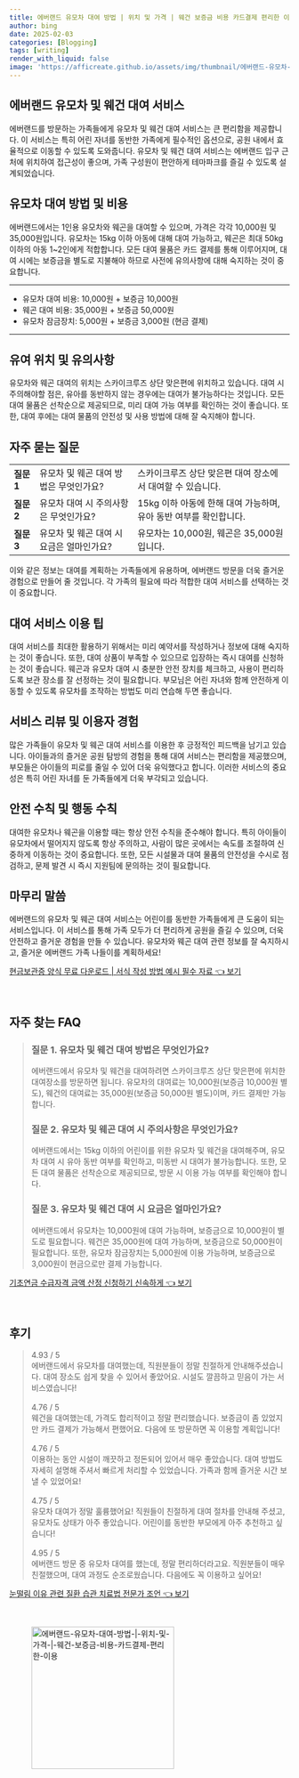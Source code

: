 ```yaml
---
title: 에버랜드 유모차 대여 방법 | 위치 및 가격 | 웨건 보증금 비용 카드결제 편리한 이용
author: bing
date: 2025-02-03
categories: [Blogging]
tags: [writing]
render_with_liquid: false
image: 'https://afficreate.github.io/assets/img/thumbnail/에버랜드-유모차-대여-방법-|-위치-및-가격-|-웨건-보증금-비용-카드결제-편리한-이용.webp'
---
```



<h2 id='에버랜드_유모차_및_웨건_대여_서비스'>에버랜드 유모차 및 웨건 대여 서비스</h2>

<p>에버랜드를 방문하는 가족들에게 유모차 및 웨건 대여 서비스는 큰 편리함을 제공합니다. 이 서비스는 특히 어린 자녀를 동반한 가족에게 필수적인 옵션으로, 공원 내에서 효율적으로 이동할 수 있도록 도와줍니다. 유모차 및 웨건 대여 서비스는 에버랜드 입구 근처에 위치하여 접근성이 좋으며, 가족 구성원이 편안하게 테마파크를 즐길 수 있도록 설계되었습니다.</p>

<h2 id='유모차_대여_방법_및_비용'>유모차 대여 방법 및 비용</h2>

<p>에버랜드에서는 1인용 유모차와 웨곤을 대여할 수 있으며, 가격은 각각 10,000원 및 35,000원입니다. 유모차는 15kg 이하 아동에 대해 대여 가능하고, 웨곤은 최대 50kg 이하의 아동 1~2인에게 적합합니다. 모든 대여 물품은 카드 결제를 통해 이루어지며, 대여 시에는 보증금을 별도로 지불해야 하므로 사전에 유의사항에 대해 숙지하는 것이 중요합니다.</p>

<hr />

<ul>
    <li>유모차 대여 비용: 10,000원 + 보증금 10,000원</li>
    <li>웨곤 대여 비용: 35,000원 + 보증금 50,000원</li>
    <li>유모차 잠금장치: 5,000원 + 보증금 3,000원 (현금 결제)</li>
</ul>

<hr />

<h2 id='대여_위치_및_유의사항'>유여 위치 및 유의사항</h2>

<p>유모차와 웨곤 대여의 위치는 스카이크루즈 상단 맞은편에 위치하고 있습니다. 대여 시 주의해야할 점은, 유아를 동반하지 않는 경우에는 대여가 불가능하다는 것입니다. 모든 대여 물품은 선착순으로 제공되므로, 미리 대여 가능 여부를 확인하는 것이 좋습니다. 또한, 대여 후에는 대여 물품의 안전성 및 사용 방법에 대해 잘 숙지해야 합니다.</p>

<h2 id='자주_묻는_질문'>자주 묻는 질문</h2>

<table>
    <tr>
        <td><b>질문 1</b></td>
        <td>유모차 및 웨곤 대여 방법은 무엇인가요?</td>
        <td>스카이크루즈 상단 맞은편 대여 장소에서 대여할 수 있습니다.</td>
    </tr>
    <tr>
        <td><b>질문 2</b></td>
        <td>유모차 대여 시 주의사항은 무엇인가요?</td>
        <td>15kg 이하 아동에 한해 대여 가능하며, 유아 동반 여부를 확인합니다.</td>
    </tr>
    <tr>
        <td><b>질문 3</b></td>
        <td>유모차 및 웨곤 대여 시 요금은 얼마인가요?</td>
        <td>유모차는 10,000원, 웨곤은 35,000원입니다.</td>
    </tr>
</table>

<p>이와 같은 정보는 대여를 계획하는 가족들에게 유용하며, 에버랜드 방문을 더욱 즐거운 경험으로 만들어 줄 것입니다. 각 가족의 필요에 따라 적합한 대여 서비스를 선택하는 것이 중요합니다.</p>

<h2 id='대여_서비스_이용_팁'>대여 서비스 이용 팁</h2>

<p>대여 서비스를 최대한 활용하기 위해서는 미리 예약서를 작성하거나 정보에 대해 숙지하는 것이 좋습니다. 또한, 대여 상품이 부족할 수 있으므로 입장하는 즉시 대여를 신청하는 것이 좋습니다. 웨곤과 유모차 대여 시 충분한 안전 장치를 체크하고, 사용이 편리하도록 보관 장소를 잘 선정하는 것이 필요합니다. 부모님은 어린 자녀와 함께 안전하게 이동할 수 있도록 유모차를 조작하는 방법도 미리 연습해 두면 좋습니다.</p>

<h2 id='서비스_리뷰_및_이용자_경험'>서비스 리뷰 및 이용자 경험</h2>

<p>많은 가족들이 유모차 및 웨곤 대여 서비스를 이용한 후 긍정적인 피드백을 남기고 있습니다. 아이들과의 즐거운 공원 탐방의 경험을 통해 대여 서비스는 편리함을 제공했으며, 부모들은 아이들의 피로를 줄일 수 있어 더욱 유익했다고 합니다. 이러한 서비스의 중요성은 특히 어린 자녀를 둔 가족들에게 더욱 부각되고 있습니다.</p>

<h2 id='안전_수칙 및_행동_수칙'>안전 수칙 및 행동 수칙</h2>

<p>대여한 유모차나 웨곤을 이용할 때는 항상 안전 수칙을 준수해야 합니다. 특히 아이들이 유모차에서 떨어지지 않도록 항상 주의하고, 사람이 많은 곳에서는 속도를 조절하여 신중하게 이동하는 것이 중요합니다. 또한, 모든 시설물과 대여 물품의 안전성을 수시로 점검하고, 문제 발견 시 즉시 지원팀에 문의하는 것이 필요합니다.</p>

<h2 id='마무리_말씀'>마무리 말씀</h2>

<p>에버랜드의 유모차 및 웨곤 대여 서비스는 어린이를 동반한 가족들에게 큰 도움이 되는 서비스입니다. 이 서비스를 통해 가족 모두가 더 편리하게 공원을 즐길 수 있으며, 더욱 안전하고 즐거운 경험을 만들 수 있습니다. 유모차와 웨곤 대여 관련 정보를 잘 숙지하시고, 즐거운 에버랜드 가족 나들이를 계획하세요!</p>


<p><a class="click-button" title="현금보관증 양식 무료 다운로드 | 서식 작성 방법 예시 필수 자료" href="https://afficreate.github.io/posts/%ED%98%84%EA%B8%88%EB%B3%B4%EA%B4%80%EC%A6%9D-%EC%96%91%EC%8B%9D-%EB%AC%B4%EB%A3%8C-%EB%8B%A4%EC%9A%B4%EB%A1%9C%EB%93%9C-%EC%84%9C%EC%8B%9D-%EC%9E%91%EC%84%B1-%EB%B0%A9%EB%B2%95-%EC%98%88%EC%8B%9C-%ED%95%84%EC%88%98-%EC%9E%90%EB%A3%8C/" rel="dofollow">현금보관증 양식 무료 다운로드 | 서식 작성 방법 예시 필수 자료 👈 보기</a></p><br>
<h2 id='자주_찾는_FAQ'>자주 찾는 FAQ</h2>
<div itemscope="" itemtype="https://schema.org/FAQPage"> 
<blockquote> 
<div itemscope="" itemprop="mainEntity" itemtype="https://schema.org/Question"> 
<h3 itemprop="name">질문 1. 유모차 및 웨건 대여 방법은 무엇인가요?</h3> 
<div itemscope="" itemprop="acceptedAnswer" itemtype="https://schema.org/Answer"> 
<span itemprop="text"> 
<p>에버랜드에서 유모차 및 웨건을 대여하려면 스카이크루즈 상단 맞은편에 위치한 대여장소를 방문하면 됩니다. 유모차의 대여료는 10,000원(보증금 10,000원 별도), 웨건의 대여료는 35,000원(보증금 50,000원 별도)이며, 카드 결제만 가능합니다.</p> 
</span> 
</div> 
</div> 

<div itemscope="" itemprop="mainEntity" itemtype="https://schema.org/Question"> 
<h3 itemprop="name">질문 2. 유모차 및 웨곤 대여 시 주의사항은 무엇인가요?</h3> 
<div itemscope="" itemprop="acceptedAnswer" itemtype="https://schema.org/Answer"> 
<span itemprop="text"> 
<p>에버랜드에서는 15kg 이하의 어린이를 위한 유모차 및 웨건을 대여해주며, 유모차 대여 시 유아 동반 여부를 확인하고, 미동반 시 대여가 불가능합니다. 또한, 모든 대여 물품은 선착순으로 제공되므로, 방문 시 이용 가능 여부를 확인해야 합니다.</p> 
</span> 
</div> 
</div> 

<div itemscope="" itemprop="mainEntity" itemtype="https://schema.org/Question"> 
<h3 itemprop="name">질문 3. 유모차 및 웨건 대여 시 요금은 얼마인가요?</h3> 
<div itemscope="" itemprop="acceptedAnswer" itemtype="https://schema.org/Answer"> 
<span itemprop="text"> 
<p>에버랜드에서 유모차는 10,000원에 대여 가능하며, 보증금으로 10,000원이 별도로 필요합니다. 웨건은 35,000원에 대여 가능하며, 보증금으로 50,000원이 필요합니다. 또한, 유모차 잠금장치는 5,000원에 이용 가능하며, 보증금으로 3,000원이 현금으로만 결제 가능합니다.</p> 
</span> 
</div> 
</div> 
</blockquote> 
</div>
<p><a class="click-button" title="기초연금 수급자격 금액 산정 신청하기 신속하게" href="https://afficreate.github.io/posts/%EA%B8%B0%EC%B4%88%EC%97%B0%EA%B8%88-%EC%88%98%EA%B8%89%EC%9E%90%EA%B2%A9-%EA%B8%88%EC%95%A1-%EC%82%B0%EC%A0%95-%EC%8B%A0%EC%B2%AD%ED%95%98%EA%B8%B0-%EC%8B%A0%EC%86%8D%ED%95%98%EA%B2%8C/" rel="dofollow">기초연금 수급자격 금액 산정 신청하기 신속하게 👈 보기</a></p><br>
<h2 id='후기'>후기</h2>
<div itemscope itemtype="https://schema.org/Product">
  <blockquote>
  <div itemprop="review" itemscope itemtype="https://schema.org/Review">
      <div itemprop="reviewRating" itemscope itemtype="https://schema.org/Rating"> <span itemprop="ratingValue">4.93</span> / <span itemprop="bestRating">5</span> </div>
      <span itemprop="reviewBody">에버랜드에서 유모차를 대여했는데, 직원분들이 정말 친절하게 안내해주셨습니다. 대여 장소도 쉽게 찾을 수 있어서 좋았어요. 시설도 깔끔하고 믿음이 가는 서비스였습니다!</span>
  </div>
  <br>
  <div itemprop="review" itemscope itemtype="https://schema.org/Review">
      <div itemprop="reviewRating" itemscope itemtype="https://schema.org/Rating"> <span itemprop="ratingValue">4.76</span> / <span itemprop="bestRating">5</span> </div>
      <span itemprop="reviewBody">웨건을 대여했는데, 가격도 합리적이고 정말 편리했습니다. 보증금이 좀 있었지만 카드 결제가 가능해서 편했어요. 다음에 또 방문하면 꼭 이용할 계획입니다!</span>
  </div>
  <br>
  <div itemprop="review" itemscope itemtype="https://schema.org/Review">
      <div itemprop="reviewRating" itemscope itemtype="https://schema.org/Rating"> <span itemprop="ratingValue">4.76</span> / <span itemprop="bestRating">5</span> </div>
      <span itemprop="reviewBody">이용하는 동안 시설이 깨끗하고 정돈되어 있어서 매우 좋았습니다. 대여 방법도 자세히 설명해 주셔서 빠르게 처리할 수 있었습니다. 가족과 함께 즐거운 시간 보낼 수 있었어요!</span>
  </div>
  <br>
  <div itemprop="review" itemscope itemtype="https://schema.org/Review">
      <div itemprop="reviewRating" itemscope itemtype="https://schema.org/Rating"> <span itemprop="ratingValue">4.75</span> / <span itemprop="bestRating">5</span> </div>
      <span itemprop="reviewBody">유모차 대여가 정말 훌륭했어요! 직원들이 친절하게 대여 절차를 안내해 주셨고, 유모차도 상태가 아주 좋았습니다. 어린이를 동반한 부모에게 아주 추천하고 싶습니다!</span>
  </div>
  <br>
  <div itemprop="review" itemscope itemtype="https://schema.org/Review">
      <div itemprop="reviewRating" itemscope itemtype="https://schema.org/Rating"> <span itemprop="ratingValue">4.95</span> / <span itemprop="bestRating">5</span> </div>
      <span itemprop="reviewBody">에버랜드 방문 중 유모차 대여를 했는데, 정말 편리하더라고요. 직원분들이 매우 친절했으며, 대여 과정도 순조로웠습니다. 다음에도 꼭 이용하고 싶어요!</span>
  </div>
  </blockquote>
</div>
<p><a class="click-button" title="눈떨림 이유 관련 질환 습관 치료법 전문가 조언" href="https://afficreate.github.io/posts/%EB%88%88%EB%96%A8%EB%A6%BC-%EC%9D%B4%EC%9C%A0-%EA%B4%80%EB%A0%A8-%EC%A7%88%ED%99%98-%EC%8A%B5%EA%B4%80-%EC%B9%98%EB%A3%8C%EB%B2%95-%EC%A0%84%EB%AC%B8%EA%B0%80-%EC%A1%B0%EC%96%B8/" rel="dofollow">눈떨림 이유 관련 질환 습관 치료법 전문가 조언 👈 보기</a></p><br>
<figure class="image"><img src="https://afficreate.github.io/assets/img/thumbnail/에버랜드-유모차-대여-방법-|-위치-및-가격-|-웨건-보증금-비용-카드결제-편리한-이용.webp" alt="에버랜드-유모차-대여-방법-|-위치-및-가격-|-웨건-보증금-비용-카드결제-편리한-이용" width="256" height="256"></figure>